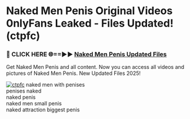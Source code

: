 # Naked Men Penis Original Videos 0nlyFans Leaked - Files Updated! (ctpfc)

<h3>🔴 CLICK HERE 🌐==►► <a href="https://tinyurl.com/yckcrads" rel="nofollow">Naked Men Penis Updated Files</a></h3>

Get Naked Men Penis and all content. Now you can access all videos and pictures of Naked Men Penis. New Updated Files 2025!

[![ctpfc](https://i.imgur.com/hpKpOFt.gif)](https://tinyurl.com/yckcrads)
naked men with penises<br>
penises naked<br>
naked penis<br>
naked men small penis<br>
naked attraction biggest penis